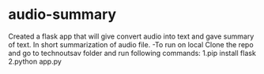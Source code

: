 # audio-summary
Created a flask app that will give convert audio into text and gave summary of text. In short summarization of audio file.
-To run on local Clone the repo and go to technoutsav folder and run following commands:
1.pip install flask
2.python app.py

